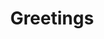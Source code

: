 ---
title: Greetings
layout: revealjs-vocabulary
script: 
- Hi, how are you?
- Hey!
- Hi!
- Hey there!
- Hi there!
- How are you?
- How are you doing?
- How is it going?
- Good morning!
- Good afternoon!
- Good evening!
- Good night!
- Hi, my name is ___.
- I would like to introduce myself, my name is ___.
- Nice to meet you!
- Nice to meet you too!
- It was nice meeting you!
- It's a pleasure to meet you.
---